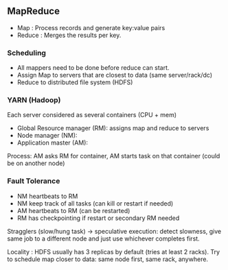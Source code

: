 ## MapReduce
- Map : Process records and generate key:value pairs
- Reduce : Merges the results per key.

### Scheduling

- All mappers need to be done before reduce can start.
- Assign Map to servers that are closest to data (same server/rack/dc)
- Reduce to distributed file system (HDFS)

### YARN (Hadoop)

Each server considered as several containers (CPU + mem)

- Global Resource manager (RM): assigns map and reduce to servers
- Node manager (NM):
- Application master (AM): 

Process: AM asks RM for container, AM starts task on that container (could be on another node)

### Fault Tolerance

- NM heartbeats to RM
- NM keep track of all tasks (can kill or restart if needed)
- AM heartbeats to RM (can be restarted)
- RM has checkpointing if restart or secondary RM needed

Stragglers (slow/hung task) -> speculative execution: detect slowness, give same job to a different node and just use whichever completes first.

Locality : HDFS usually has 3 replicas by default (tries at least 2 racks). Try to schedule map closer to data: same node first, same rack, anywhere.